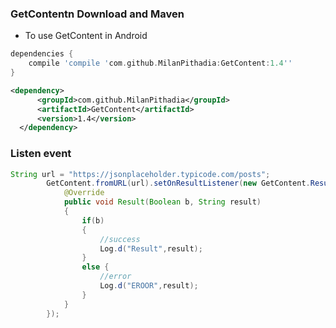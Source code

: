 ### GetContentn Download and Maven
  * To use GetContent in Android
```gradle
dependencies {
    compile 'compile 'com.github.MilanPithadia:GetContent:1.4''
}
```


  ```xml
<dependency>
	    <groupId>com.github.MilanPithadia</groupId>
	    <artifactId>GetContent</artifactId>
	    <version>1.4</version>
	</dependency>
```

### Listen event


```java
String url = "https://jsonplaceholder.typicode.com/posts";
        GetContent.fromURL(url).setOnResultListener(new GetContent.Result() {
            @Override
            public void Result(Boolean b, String result)
            {
                if(b)
                {
                    //success
                    Log.d("Result",result);
                }
                else {
                    //error
                    Log.d("EROOR",result);
                }
            }
        });
```
